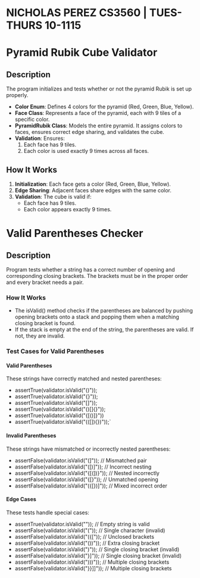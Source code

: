 # NICHOLAS PEREZ CS3560 | TUES-THURS 10-1115

# Pyramid Rubik Cube Validator

## Description
The program initializes and tests whether or not the pyramid Rubik is set up properly.

- **Color Enum**: Defines 4 colors for the pyramid (Red, Green, Blue, Yellow).
- **Face Class**: Represents a face of the pyramid, each with 9 tiles of a specific color.
- **PyramidRubik Class**: Models the entire pyramid. It assigns colors to faces, ensures correct edge sharing, and validates the cube.
- **Validation**: Ensures:
  1. Each face has 9 tiles.
  2. Each color is used exactly 9 times across all faces.

## How It Works

1. **Initialization**: Each face gets a color (Red, Green, Blue, Yellow).
2. **Edge Sharing**: Adjacent faces share edges with the same color.
3. **Validation**: The cube is valid if:
   - Each face has 9 tiles.
   - Each color appears exactly 9 times.

# Valid Parentheses Checker

## Description
Program tests whether a string has a correct number of opening and corresponding closing brackets. The brackets must be in the proper order and every bracket needs a pair. 

### **How It Works**

- The isValid() method checks if the parentheses are balanced by pushing opening brackets onto a stack and popping them when a matching closing bracket is found.
- If the stack is empty at the end of the string, the parentheses are valid. If not, they are invalid.

### **Test Cases for Valid Parentheses**

#### **Valid Parentheses**
These strings have correctly matched and nested parentheses:
- assertTrue(validator.isValid("()"));
- assertTrue(validator.isValid("{}"));
- assertTrue(validator.isValid("[]"));
- assertTrue(validator.isValid("()[]{}"));
- assertTrue(validator.isValid("{[()]}"))
- assertTrue(validator.isValid("(([]){})"));`

#### **Invalid Parentheses**
These strings have mismatched or incorrectly nested parentheses:
- assertFalse(validator.isValid("(]"));  // Mismatched pair
- assertFalse(validator.isValid("([)]")); // Incorrect nesting
- assertFalse(validator.isValid("{[(])}")); // Nested incorrectly
- assertFalse(validator.isValid("{[}"));  // Unmatched opening
- assertFalse(validator.isValid("({[})]"));  // Mixed incorrect order

#### **Edge Cases**
These tests handle special cases:
- assertTrue(validator.isValid("")); // Empty string is valid
- assertFalse(validator.isValid("(")); // Single character (invalid)
- assertFalse(validator.isValid("({[")); // Unclosed brackets
- assertFalse(validator.isValid("())"));  // Extra closing bracket
- assertFalse(validator.isValid(")")); // Single closing bracket (invalid)
- assertFalse(validator.isValid("}]")); // Single closing bracket (invalid)
- assertFalse(validator.isValid(")))"));  // Multiple closing brackets
- assertFalse(validator.isValid("}}]]"));  // Multiple closing brackets




